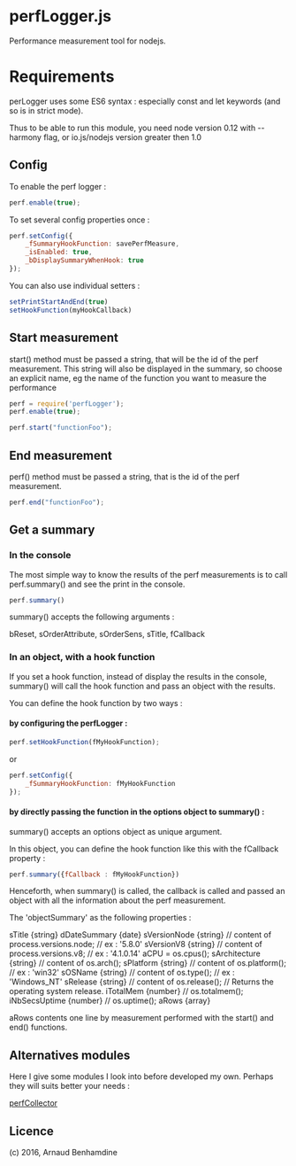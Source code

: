perfLogger.js
================

Performance measurement tool for nodejs.

# Requirements

perLogger uses some ES6 syntax : especially const and let keywords (and so is in strict mode).

Thus to be able to run this module, you need node version 0.12 with --harmony flag, or io.js/nodejs version greater then 1.0

## Config

To enable the perf logger :

```js
perf.enable(true);
```

To set several config properties once :

```js
perf.setConfig({
	_fSummaryHookFunction: savePerfMeasure,
	_isEnabled: true,
	_bDisplaySummaryWhenHook: true
});
```

You can also use individual setters :

```js
setPrintStartAndEnd(true)
setHookFunction(myHookCallback)
```


## Start measurement

start() method must be passed a string, that will be the id of the perf measurement.
This string will also be displayed in the summary, so choose an explicit name, eg the name of the function you want to measure the performance

```js
perf = require('perfLogger');
perf.enable(true);

perf.start("functionFoo");
```


## End measurement

perf() method must be passed a string, that is the id of the perf measurement.

```js
perf.end("functionFoo");
```

## Get a summary

### In the console

The most simple way to know the results of the perf measurements is to call perf.summary() and see the print in the console.

```js
perf.summary()
```

summary() accepts the following arguments :

bReset, sOrderAttribute, sOrderSens, sTitle, fCallback


### In an object, with a hook function

If you set a hook function, instead of display the results in the console, summary() will call the hook function and pass an object with the results.

You can define the hook function by two ways :

#### by configuring the perfLogger :

```js
perf.setHookFunction(fMyHookFunction);
```

or

```js
perf.setConfig({
	_fSummaryHookFunction: fMyHookFunction
});
```

#### by directly passing the function in the options object to summary() :

summary() accepts an options object as unique argument.

In this object, you can define the hook function like this with the fCallback property :


```js
perf.summary({fCallback : fMyHookFunction})

```

Henceforth, when summary() is called, the callback is called and passed an object with all the information about the perf measurement.

The 'objectSummary' as the following properties :

sTitle {string}
dDateSummary {date}
sVersionNode {string} // content of process.versions.node; // ex : '5.8.0'
sVersionV8 {string}  // content of  process.versions.v8; // ex : '4.1.0.14'
aCPU = os.cpus();
sArchitecture {string} // content of  os.arch();
sPlatform {string}  // content of  os.platform(); // ex : 'win32'
sOSName {string}  // content of os.type(); // ex : 'Windows_NT'
sRelease {string}  // content of os.release(); // Returns the operating system release.
iTotalMem {number} //  os.totalmem();
iNbSecsUptime {number} // os.uptime();
aRows {array}

aRows contents one line by measurement performed with the start() and end() functions.


## Alternatives modules

Here I give some modules I look into before developed my own.
Perhaps they will suits better your needs :

[perfCollector](https://www.npmjs.com/package/perfcollector.js)


Licence
-------

(c) 2016, Arnaud Benhamdine

